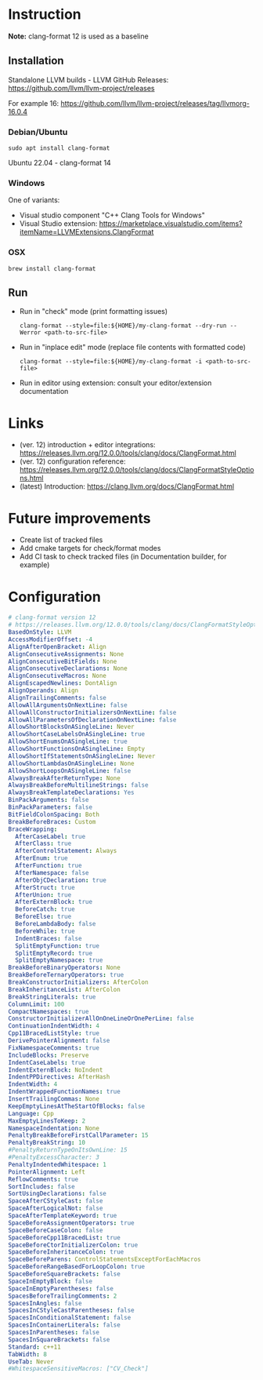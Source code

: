 # Instruction

**Note:** clang-format 12 is used as a baseline

## Installation

Standalone LLVM builds - LLVM GitHub Releases: https://github.com/llvm/llvm-project/releases

For example 16: https://github.com/llvm/llvm-project/releases/tag/llvmorg-16.0.4

### Debian/Ubuntu
`sudo apt install clang-format`

Ubuntu 22.04 - clang-format 14

### Windows
One of variants:
* Visual studio component "C++ Clang Tools for Windows"
* Visual Studio extension: https://marketplace.visualstudio.com/items?itemName=LLVMExtensions.ClangFormat

### OSX
`brew install clang-format`

## Run
* Run in "check" mode (print formatting issues) 
  ```
  clang-format --style=file:${HOME}/my-clang-format --dry-run --Werror <path-to-src-file>
  ```
* Run in "inplace edit" mode (replace file contents with formatted code)
  ```
  clang-format --style=file:${HOME}/my-clang-format -i <path-to-src-file>
  ```
* Run in editor using extension: consult your editor/extension documentation

# Links
* (ver. 12) introduction + editor integrations: https://releases.llvm.org/12.0.0/tools/clang/docs/ClangFormat.html
* (ver. 12) configuration reference: https://releases.llvm.org/12.0.0/tools/clang/docs/ClangFormatStyleOptions.html
* (latest) Introduction: https://clang.llvm.org/docs/ClangFormat.html

# Future improvements
* Create list of tracked files
* Add cmake targets for check/format modes
* Add CI task to check tracked files (in Documentation builder, for example)

# Configuration
```yaml
# clang-format version 12
# https://releases.llvm.org/12.0.0/tools/clang/docs/ClangFormatStyleOptions.html
BasedOnStyle: LLVM
AccessModifierOffset: -4
AlignAfterOpenBracket: Align
AlignConsecutiveAssignments: None
AlignConsecutiveBitFields: None
AlignConsecutiveDeclarations: None
AlignConsecutiveMacros: None
AlignEscapedNewlines: DontAlign
AlignOperands: Align
AlignTrailingComments: false
AllowAllArgumentsOnNextLine: false
AllowAllConstructorInitializersOnNextLine: false
AllowAllParametersOfDeclarationOnNextLine: false
AllowShortBlocksOnASingleLine: Never
AllowShortCaseLabelsOnASingleLine: true
AllowShortEnumsOnASingleLine: true
AllowShortFunctionsOnASingleLine: Empty
AllowShortIfStatementsOnASingleLine: Never
AllowShortLambdasOnASingleLine: None
AllowShortLoopsOnASingleLine: false
AlwaysBreakAfterReturnType: None
AlwaysBreakBeforeMultilineStrings: false
AlwaysBreakTemplateDeclarations: Yes
BinPackArguments: false
BinPackParameters: false
BitFieldColonSpacing: Both
BreakBeforeBraces: Custom
BraceWrapping:
  AfterCaseLabel: true
  AfterClass: true
  AfterControlStatement: Always
  AfterEnum: true
  AfterFunction: true
  AfterNamespace: false
  AfterObjCDeclaration: true
  AfterStruct: true
  AfterUnion: true
  AfterExternBlock: true
  BeforeCatch: true
  BeforeElse: true
  BeforeLambdaBody: false
  BeforeWhile: true
  IndentBraces: false
  SplitEmptyFunction: true
  SplitEmptyRecord: true
  SplitEmptyNamespace: true
BreakBeforeBinaryOperators: None
BreakBeforeTernaryOperators: true
BreakConstructorInitializers: AfterColon
BreakInheritanceList: AfterColon
BreakStringLiterals: true
ColumnLimit: 100
CompactNamespaces: true
ConstructorInitializerAllOnOneLineOrOnePerLine: false
ContinuationIndentWidth: 4
Cpp11BracedListStyle: true
DerivePointerAlignment: false
FixNamespaceComments: true
IncludeBlocks: Preserve
IndentCaseLabels: true
IndentExternBlock: NoIndent
IndentPPDirectives: AfterHash
IndentWidth: 4
IndentWrappedFunctionNames: true
InsertTrailingCommas: None
KeepEmptyLinesAtTheStartOfBlocks: false
Language: Cpp
MaxEmptyLinesToKeep: 2
NamespaceIndentation: None
PenaltyBreakBeforeFirstCallParameter: 15
PenaltyBreakString: 10
#PenaltyReturnTypeOnItsOwnLine: 15
#PenaltyExcessCharacter: 3
PenaltyIndentedWhitespace: 1
PointerAlignment: Left
ReflowComments: true
SortIncludes: false
SortUsingDeclarations: false
SpaceAfterCStyleCast: false
SpaceAfterLogicalNot: false
SpaceAfterTemplateKeyword: true
SpaceBeforeAssignmentOperators: true
SpaceBeforeCaseColon: false
SpaceBeforeCpp11BracedList: true
SpaceBeforeCtorInitializerColon: true
SpaceBeforeInheritanceColon: true
SpaceBeforeParens: ControlStatementsExceptForEachMacros
SpaceBeforeRangeBasedForLoopColon: true
SpaceBeforeSquareBrackets: false
SpaceInEmptyBlock: false
SpaceInEmptyParentheses: false
SpacesBeforeTrailingComments: 2
SpacesInAngles: false
SpacesInCStyleCastParentheses: false
SpacesInConditionalStatement: false
SpacesInContainerLiterals: false
SpacesInParentheses: false
SpacesInSquareBrackets: false
Standard: c++11
TabWidth: 8
UseTab: Never
#WhitespaceSensitiveMacros: ["CV_Check"]
```